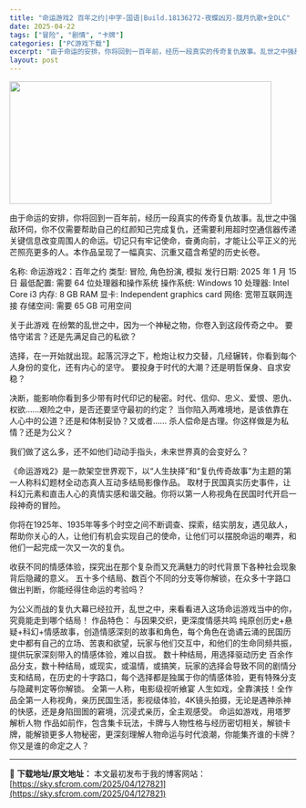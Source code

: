 ```yaml
---
title: "命运游戏2 百年之约|中字-国语|Build.18136272-夜蝶凶刃-胧月仇歌+全DLC"
date: 2025-04-22
tags: ["冒险", "剧情", "卡牌"]
categories: ["PC游戏下载"]
excerpt: "由于命运的安排，你将回到一百年前，经历一段真实的传奇复仇故事。乱世之中强敌环伺，你不仅需要帮助自己的红颜知己完成复仇，还需要利用超时空通信器传递关键信息改变周围人的命运。切记只有牢记使命，奋勇向前，才能让公平正义的光芒照亮更多的人。本作品呈现了一幅真实、沉重又蕴含希望的历史长卷。 名称: 命运游戏2&hellip;"
layout: post
---
```


<img class="aligncenter size-full wp-image-127818" src="https://sky.sfcrom.com/wp-content/uploads/2025/04/2025042210190060.webp" alt="" width="460" height="215" />

由于命运的安排，你将回到一百年前，经历一段真实的传奇复仇故事。乱世之中强敌环伺，你不仅需要帮助自己的红颜知己完成复仇，还需要利用超时空通信器传递关键信息改变周围人的命运。切记只有牢记使命，奋勇向前，才能让公平正义的光芒照亮更多的人。本作品呈现了一幅真实、沉重又蕴含希望的历史长卷。

名称: 命运游戏2：百年之约
类型: 冒险, 角色扮演, 模拟
发行日期: 2025 年 1 月 15 日
最低配置:
需要 64 位处理器和操作系统
操作系统: Windows 10
处理器: Intel Core i3
内存: 8 GB RAM
显卡: Independent graphics card
网络: 宽带互联网连接
存储空间: 需要 65 GB 可用空间

关于此游戏
在纷繁的乱世之中，因为一个神秘之物，你卷入到这段传奇之中。
要恪守诺言？还是先满足自己的私欲？

选择，在一开始就出现。起落沉浮之下，枪炮让权力交替，几经辗转，你看到每个人身份的变化，还有内心的坚守。
要投身于时代的大潮？还是明哲保身、自求安稳？

决断，能影响你看到多少带有时代印记的秘密。时代、信仰、忠义、爱恨、恩仇、权欲……艰险之中，是否还要坚守最初的约定？
当你陷入两难境地，是该依靠在人心中的公道？还是和体制妥协？又或者…… 杀人偿命是古理。你这样做是为私情？还是为公义？

我们做了这么多，还不如他们动动手指头，未来世界真的会变好么？

《命运游戏2》是一款架空世界观下，以“人生抉择”和“复仇传奇故事”为主题的第一人称科幻题材全动态真人互动多结局影像作品。 取材于民国真实历史事件，让科幻元素和直击人心的真情实感和谐交融。你将以第一人称视角在民国时代开启一段神奇的冒险。

你将在1925年、1935年等多个时空之间不断调查、探索，结实朋友，遇见敌人，帮助你关心的人，让他们有机会实现自己的使命，让他们可以摆脱命运的嘲弄，和他们一起完成一次又一次的复仇。

收获不同的情感体验，探究出在那个复杂而又充满魅力的时代背景下各种社会现象背后隐藏的意义。 五十多个结局、数百个不同的分支等你解锁，在众多十字路口做出判断，你能经得住命运的考验吗？

为公义而战的复仇大幕已经拉开，乱世之中，来看看进入这场命运游戏当中的你，究竟能走到哪个结局！
作品特色：
与因果交织，更深度情感共鸣
纯原创历史+悬疑+科幻+情感故事，创造情感深刻的故事和角色，每个角色在诡谲云涌的民国历史中都有自己的立场、苦衷和欲望，玩家与他们交互中，和他们的生命同频共振，提供玩家深刻带入的情感体验，难以自拔。
数十种结局，用选择驱动历史
百余作品分支，数十种结局，或现实，或温情，或搞笑，玩家的选择会导致不同的剧情分支和结局，在历史的十字路口，每个选择都是独属于你的情感体验，更有特殊分支与隐藏判定等你解锁。
全第一人称，电影级视听飨宴
人生如戏，全靠演技！全作品全第一人称视角，亲历民国生活，影视级体验，4K镜头拍摄，无论是遇神杀神的快感，还是身陷囹圄的窘境，沉浸式亲历，全主观感受。
命运如游戏，用塔罗解析人物
作品如前作，包含集卡玩法，卡牌与人物性格与经历密切相关，解锁卡牌，能解锁更多人物秘密，更深刻理解人物命运与时代浪潮，你能集齐谁的卡牌？你又是谁的命定之人？

---
📖 **下载地址/原文地址：** 本文最初发布于我的博客网站：[https://sky.sfcrom.com/2025/04/127821](https://sky.sfcrom.com/2025/04/127821)

